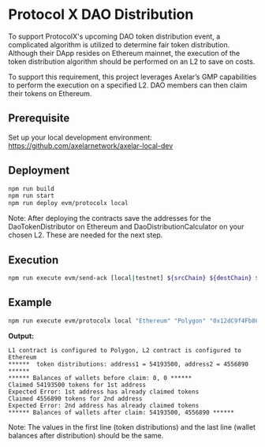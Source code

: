 # Protocol X DAO Distribution

To support ProtocolX's upcoming DAO token distribution event, a complicated algorithm is utilized to determine fair token distribution. Although their DApp resides on Ethereum mainnet, the execution of the token distribution algorithm should be performed on an L2 to save on costs. 

To support this requirement, this project leverages Axelar’s GMP capabilities to perform the execution on a specified L2. DAO members can then claim their tokens on Ethereum.

## Prerequisite

Set up your local development environment: https://github.com/axelarnetwork/axelar-local-dev

## Deployment

```bash
npm run build
npm run start
npm run deploy evm/protocolx local
```
Note: After deploying the contracts save the addresses for the DaoTokenDistributor on Ethereum and DaoDistributionCalculator on your chosen L2. These are needed for the next step. 

## Execution

```bash
npm run execute evm/send-ack [local|testnet] ${srcChain} ${destChain} ${srcChainAddrDistributor} ${destChainAddrCalculator}
```

## Example

```bash
npm run execute evm/protocolx local "Ethereum" "Polygon" "0x12dC9f4Fb864dE64750E0A87a1a8110509B4f7BB" "0xA6B6773a942571169cB7EA2ABeBEbBf0c077f353"
```

**Output:**

```
L1 contract is configured to Polygon, L2 contract is configured to Ethereum
******  token distributions: address1 = 54193500, address2 = 4556890 ******
****** Balances of wallets before claim: 0, 0 ******
Claimed 54193500 tokens for 1st address
Expected Error: 1st address has already claimed tokens
Claimed 4556890 tokens for 2nd address
Expected Error: 2nd address has already claimed tokens
****** Balances of wallets after claim: 54193500, 4556890 ******
```
Note: The values in the first line (token distributions) and the last line (wallet balances after distribution) should be the same.
